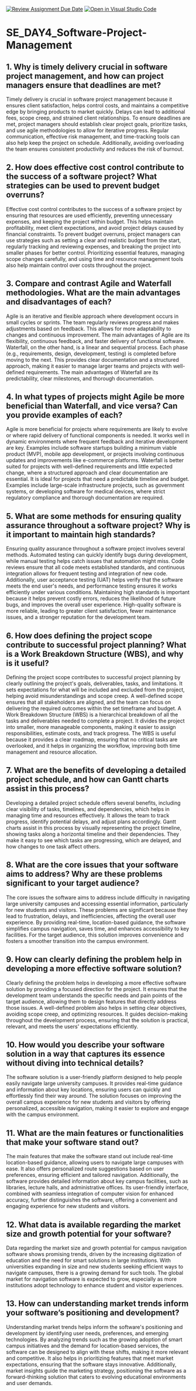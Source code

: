 [![Review Assignment Due Date](https://classroom.github.com/assets/deadline-readme-button-22041afd0340ce965d47ae6ef1cefeee28c7c493a6346c4f15d667ab976d596c.svg)](https://classroom.github.com/a/9pw6JKcu)
[![Open in Visual Studio Code](https://classroom.github.com/assets/open-in-vscode-2e0aaae1b6195c2367325f4f02e2d04e9abb55f0b24a779b69b11b9e10269abc.svg)](https://classroom.github.com/online_ide?assignment_repo_id=15653441&assignment_repo_type=AssignmentRepo)
# SE_DAY4_Software-Project-Management
## 1. Why is timely delivery crucial in software project management, and how can project managers ensure that deadlines are met?
Timely delivery is crucial in software project management because it ensures client satisfaction, helps control costs, and maintains a competitive edge by bringing products to market quickly. Delays can lead to additional fees, scope creep, and strained client relationships. To ensure deadlines are met, project managers should establish clear project goals, prioritize tasks, and use agile methodologies to allow for iterative progress. Regular communication, effective risk management, and time-tracking tools can also help keep the project on schedule. Additionally, avoiding overloading the team ensures consistent productivity and reduces the risk of burnout.

## 2. How does effective cost control contribute to the success of a software project? What strategies can be used to prevent budget overruns?
Effective cost control contributes to the success of a software project by ensuring that resources are used efficiently, preventing unnecessary expenses, and keeping the project within budget. This helps maintain profitability, meet client expectations, and avoid project delays caused by financial constraints. To prevent budget overruns, project managers can use strategies such as setting a clear and realistic budget from the start, regularly tracking and reviewing expenses, and breaking the project into smaller phases for better control. Prioritizing essential features, managing scope changes carefully, and using time and resource management tools also help maintain control over costs throughout the project.

## 3. Compare and contrast Agile and Waterfall methodologies. What are the main advantages and disadvantages of each?
Agile is an iterative and flexible approach where development occurs in small cycles or sprints. The team regularly reviews progress and makes adjustments based on feedback. This allows for more adaptability to changes and continuous improvement. The main advantages of Agile are its flexibility, continuous feedback, and faster delivery of functional software. 
Waterfall, on the other hand, is a linear and sequential process. Each phase (e.g., requirements, design, development, testing) is completed before moving to the next. This provides clear documentation and a structured approach, making it easier to manage larger teams and projects with well-defined requirements. The main advantages of Waterfall are its predictability, clear milestones, and thorough documentation. 


## 4. In what types of projects might Agile be more beneficial than Waterfall, and vice versa? Can you provide examples of each?
Agile is more beneficial for projects where requirements are likely to evolve or where rapid delivery of functional components is needed. It works well in dynamic environments where frequent feedback and iterative development are key. Examples include software startups building a minimum viable product (MVP), mobile app development, or projects involving continuous updates and improvements like e-commerce platforms. Waterfall is better suited for projects with well-defined requirements and little expected change, where a structured approach and clear documentation are essential. It is ideal for projects that need a predictable timeline and budget. Examples include large-scale infrastructure projects, such as government systems, or developing software for medical devices, where strict regulatory compliance and thorough documentation are required.

## 5. What are some methods for ensuring quality assurance throughout a software project? Why is it important to maintain high standards?
Ensuring quality assurance throughout a software project involves several methods. Automated testing can quickly identify bugs during development, while manual testing helps catch issues that automation might miss. Code reviews ensure that all code meets established standards, and continuous integration allows for frequent testing and integration of new code. Additionally, user acceptance testing (UAT) helps verify that the software meets the end user's needs, and performance testing ensures it works efficiently under various conditions.
Maintaining high standards is important because it helps prevent costly errors, reduces the likelihood of future bugs, and improves the overall user experience. High-quality software is more reliable, leading to greater client satisfaction, fewer maintenance issues, and a stronger reputation for the development team.

## 6. How does defining the project scope contribute to successful project planning? What is a Work Breakdown Structure (WBS), and why is it useful?
Defining the project scope contributes to successful project planning by clearly outlining the project's goals, deliverables, tasks, and limitations. It sets expectations for what will be included and excluded from the project, helping avoid misunderstandings and scope creep. A well-defined scope ensures that all stakeholders are aligned, and the team can focus on delivering the required outcomes within the set timeframe and budget.
A Work Breakdown Structure (WBS) is a hierarchical breakdown of all the tasks and deliverables needed to complete a project. It divides the project into smaller, more manageable components, making it easier to assign responsibilities, estimate costs, and track progress. The WBS is useful because it provides a clear roadmap, ensuring that no critical tasks are overlooked, and it helps in organizing the workflow, improving both time management and resource allocation.

## 7. What are the benefits of developing a detailed project schedule, and how can Gantt charts assist in this process?
Developing a detailed project schedule offers several benefits, including clear visibility of tasks, timelines, and dependencies, which helps in managing time and resources effectively. It allows the team to track progress, identify potential delays, and adjust plans accordingly. Gantt charts assist in this process by visually representing the project timeline, showing tasks along a horizontal timeline and their dependencies. They make it easy to see which tasks are progressing, which are delayed, and how changes to one task affect others.

## 8. What are the core issues that your software aims to address? Why are these problems significant to your target audience?
The core issues the software aims to address include difficulty in navigating large university campuses and accessing essential information, particularly for new students and visitors. These problems are significant because they lead to frustration, delays, and inefficiencies, affecting the overall user experience. By providing real-time, location-based guidance, the software simplifies campus navigation, saves time, and enhances accessibility to key facilities. For the target audience, this solution improves convenience and fosters a smoother transition into the campus environment.

## 9. How can clearly defining the problem help in developing a more effective software solution?
Clearly defining the problem helps in developing a more effective software solution by providing a focused direction for the project. It ensures that the development team understands the specific needs and pain points of the target audience, allowing them to design features that directly address those issues. A well-defined problem also helps in setting clear objectives, avoiding scope creep, and optimizing resources. It guides decision-making throughout the development process, ensuring that the solution is practical, relevant, and meets the users' expectations efficiently.

## 10. How would you describe your software solution in a way that captures its essence without diving into technical details?
The software solution is a user-friendly platform designed to help people easily navigate large university campuses. It provides real-time guidance and information about key locations, ensuring users can quickly and effortlessly find their way around. The solution focuses on improving the overall campus experience for new students and visitors by offering personalized, accessible navigation, making it easier to explore and engage with the campus environment.

## 11. What are the main features or functionalities that make your software stand out?
The main features that make the software stand out include real-time location-based guidance, allowing users to navigate large campuses with ease. It also offers personalized route suggestions based on user preferences, ensuring efficient and tailored navigation. Additionally, the software provides detailed information about key campus facilities, such as libraries, lecture halls, and administrative offices. Its user-friendly interface, combined with seamless integration of computer vision for enhanced accuracy, further distinguishes the software, offering a convenient and engaging experience for new students and visitors.

## 12. What data is available regarding the market size and growth potential for your software?
Data regarding the market size and growth potential for campus navigation software shows promising trends, driven by the increasing digitization of education and the need for smart solutions in large institutions. With universities expanding in size and new students seeking efficient ways to navigate campuses, there is a growing demand for such tools. The global market for navigation software is expected to grow, especially as more institutions adopt technology to enhance student and visitor experiences.

## 13. How can understanding market trends inform your software’s positioning and development?
Understanding market trends helps inform the software's positioning and development by identifying user needs, preferences, and emerging technologies. By analyzing trends such as the growing adoption of smart campus initiatives and the demand for location-based services, the software can be designed to align with these shifts, making it more relevant and competitive. It also helps in prioritizing features that meet market expectations, ensuring that the software stays innovative. Additionally, market insights guide the marketing strategy, positioning the software as a forward-thinking solution that caters to evolving educational environments and user demands.
